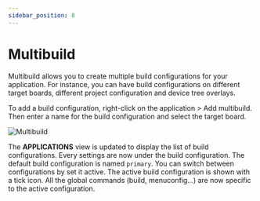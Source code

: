 ```yaml
---
sidebar_position: 8
---
```

# Multibuild

Multibuild allows you to create multiple build configurations for your application. For instance, you can have build configurations on different
target boards, different project configuration and device tree overlays.

To add a build configuration, right-click on the application > Add multibuild. Then enter a name for the build configuration and select the target board.

![Multibuild](/img/zw/multibuild/zw_add_multibuild.gif)

The **APPLICATIONS** view is updated to display the list of build configurations. Every settings are now under the build configuration.
The default build configuration is named `primary`. You can switch between configurations by set it active. The active build configuration is shown with a tick icon. All the global commands (build, menuconfig...) are now specific to the active configuration.